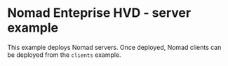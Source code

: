# Nomad Enteprise HVD - server example

This example deploys Nomad servers. Once deployed, Nomad clients can be deployed from the `clients` example.

